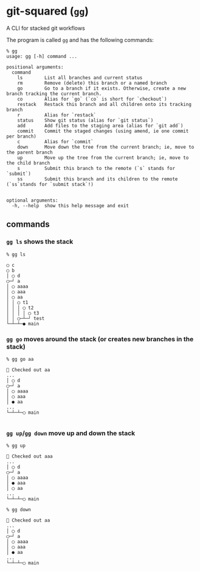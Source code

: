 # git-squared (`gg`)

A CLI for stacked git workflows

The program is called `gg` and has the following commands:

```
% gg 
usage: gg [-h] command ...

positional arguments:
  command
    ls        List all branches and current status
    rm        Remove (delete) this branch or a named branch
    go        Go to a branch if it exists. Otherwise, create a new branch tracking the current branch.
    co        Alias for `go` (`co` is short for `checkout`)
    restack   Restack this branch and all children onto its tracking branch
    r         Alias for `restack`
    status    Show git status (alias for `git status`)
    add       Add files to the staging area (alias for `git add`)
    commit    Commit the staged changes (using amend, ie one commit per branch)
    c         Alias for `commit`
    down      Move down the tree from the current branch; ie, move to the parent branch
    up        Move up the tree from the current branch; ie, move to the child branch
    s         Submit this branch to the remote (`s` stands for `submit`)
    ss        Submit this branch and its children to the remote (`ss`stands for `submit stack`!)


optional arguments:
  -h, --help  show this help message and exit
```

## commands

### `gg ls` shows the stack

```
% gg ls

◯ c
◯ b
│ ◯ d
◯─┘ a
│ ◯ aaaa
│ ◯ aaa
│ ◯ aa
│ │ ◯ t1
│ │ │ ◯ t2
│ │ │ │ ◯ t3
│ │ ◯─┴─┘ test
└─┴─┴─● main

```

### `gg go` moves around the stack (or creates new branches in the stack)

```
% gg go aa

🏁 Checked out aa
...
│ ◯ d
◯─┘ a
│ ◯ aaaa
│ ◯ aaa
│ ● aa
...
└─┴─┴─◯ main


```

### `gg up`/`gg down` move up and down the stack

```
% gg up

🏁 Checked out aaa
...
│ ◯ d
◯─┘ a
│ ◯ aaaa
│ ● aaa
│ ◯ aa
...
└─┴─┴─◯ main

```
```
% gg down

🏁 Checked out aa
...
│ ◯ d
◯─┘ a
│ ◯ aaaa
│ ◯ aaa
│ ● aa
...
└─┴─┴─◯ main

```

